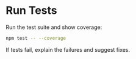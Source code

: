 # Run Tests

Run the test suite and show coverage:

```bash
npm test -- --coverage
```

If tests fail, explain the failures and suggest fixes.
